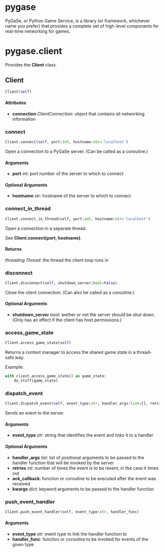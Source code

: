 # pygase

PyGaSe, or Python Game Service, is a library (or framework, whichever name you prefer) that provides
a complete set of high-level components for real-time networking for games.

# pygase.client

Provides the **Client** class.

## Client
```python
Client(self)
```

#### Attributes
 - **connection** *ClientConnection*: object that contains all networking information

### connect
```python
Client.connect(self, port:int, hostname:str='localhost')
```

Open a connection to a PyGaSe server. (Can be called as a coroutine.)

#### Arguments
 - **port** *int*: port number of the server to which to connect

#### Optional Arguments
 - **hostname** *str*: hostname of the server to which to connect

### connect_in_thread
```python
Client.connect_in_thread(self, port:int, hostname:str='localhost')
```

Open a connection in a seperate thread.

See **Client.connect(port, hostname)**.

#### Returns
*threading.Thread*: the thread the client loop runs in

### disconnect
```python
Client.disconnect(self, shutdown_server:bool=False)
```

Close the client connection. (Can also be called as a coroutine.)

#### Optional Arguments
 - **shutdown_server** *bool*: wether or not the server should be shut down.
    (Only has an effect if the client has host permissions.)

### access_game_state
```python
Client.access_game_state(self)
```

Returns a context manager to access the shared game state in a thread-safe way.

Example:
```python
with client.access_game_state() as game_state:
    do_stuff(game_state)
```

### dispatch_event
```python
Client.dispatch_event(self, event_type:str, handler_args:list=[], retries:int=0, ack_callback=None, **kwargs)
```

Sends an event to the server.

#### Arguments
 - **event_type** *str*: string that identifies the event and links it to a handler

#### Optional Arguments
 - **handler_args** *list*: list of positional arguments to be passed to the handler function that will be invoked
   by the server
 - **retries** *int*: number of times the event is to be resent, in the case it times out
 - **ack_callback**: function or coroutine to be executed after the event was received
 - **kwargs** *dict*: keyword arguments to be passed to the handler function

### push_event_handler
```python
Client.push_event_handler(self, event_type:str, handler_func)
```

#### Arguments
 - **event_type** *str*: event type to link the handler function to
 - **handler_func**: function or coroutine to be invoked for events of the given type

